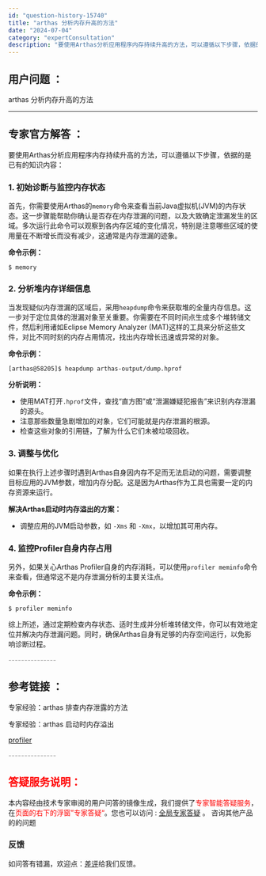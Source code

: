 ```yaml
---
id: "question-history-15740"
title: "arthas 分析内存升高的方法"
date: "2024-07-04"
category: "expertConsultation"
description: "要使用Arthas分析应用程序内存持续升高的方法，可以遵循以下步骤，依据的是已有的知识内容：### 1. 初始诊断与监控内存状态首先，你需要使用Arthas的`memory`命令来查看当前Java虚拟机(JVM)的内存状态。这一步骤能帮助你确认是否存在内存泄漏的问题，以及大致确定泄漏发生的区域。多次"
---
```


## 用户问题 ：

arthas 分析内存升高的方法

---

## 专家官方解答 ：

要使用Arthas分析应用程序内存持续升高的方法，可以遵循以下步骤，依据的是已有的知识内容：

### 1. 初始诊断与监控内存状态

首先，你需要使用Arthas的`memory`命令来查看当前Java虚拟机(JVM)的内存状态。这一步骤能帮助你确认是否存在内存泄漏的问题，以及大致确定泄漏发生的区域。多次运行此命令可以观察到各内存区域的变化情况，特别是注意哪些区域的使用量在不断增长而没有减少，这通常是内存泄漏的迹象。

**命令示例：**

```shell
$ memory
```

### 2. 分析堆内存详细信息

当发现疑似内存泄漏的区域后，采用`heapdump`命令来获取堆的全量内存信息。这一步对于定位具体的泄漏对象至关重要。你需要在不同时间点生成多个堆转储文件，然后利用诸如Eclipse Memory Analyzer (MAT)这样的工具来分析这些文件，对比不同时刻的内存占用情况，找出内存增长迅速或异常的对象。

**命令示例：**

```shell
[arthas@58205]$ heapdump arthas-output/dump.hprof
```

**分析说明：**

- 使用MAT打开`.hprof`文件，查找“直方图”或“泄漏嫌疑犯报告”来识别内存泄漏的源头。
- 注意那些数量急剧增加的对象，它们可能就是内存泄漏的根源。
- 检查这些对象的引用链，了解为什么它们未被垃圾回收。

### 3. 调整与优化

如果在执行上述步骤时遇到Arthas自身因内存不足而无法启动的问题，需要调整目标应用的JVM参数，增加内存分配。这是因为Arthas作为工具也需要一定的内存资源来运行。

**解决Arthas启动时内存溢出的方案：**

- 调整应用的JVM启动参数，如 `-Xms` 和 `-Xmx`，以增加其可用内存。

### 4. 监控Profiler自身内存占用

另外，如果关心Arthas Profiler自身的内存消耗，可以使用`profiler meminfo`命令来查看，但通常这不是内存泄漏分析的主要关注点。

**命令示例：**

```shell
$ profiler meminfo
```

综上所述，通过定期检查内存状态、适时生成并分析堆转储文件，你可以有效地定位并解决内存泄漏问题。同时，确保Arthas自身有足够的内存空间运行，以免影响诊断过程。

<font color="#949494">---------------</font>

## 参考链接 ：

专家经验：arthas 排查内存泄露的方法

专家经验：arthas 启动时内存溢出

[profiler](../profiler.md)

<font color="#949494">---------------</font>

## <font color="#FF0000">答疑服务说明：</font>

本内容经由技术专家审阅的用户问答的镜像生成，我们提供了<font color="#FF0000">专家智能答疑服务</font>，在<font color="#FF0000">页面的右下的浮窗”专家答疑“</font>。您也可以访问 : [全局专家答疑](https://answer.opensource.alibaba.com/docs/intro) 。 咨询其他产品的的问题

### 反馈

如问答有错漏，欢迎点：[差评](https://ai.nacos.io/user/feedbackByEnhancerGradePOJOID?enhancerGradePOJOId=16097)给我们反馈。
